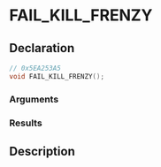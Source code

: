 # FAIL_KILL_FRENZY

## Declaration
```cpp
// 0x5EA253A5
void FAIL_KILL_FRENZY();
```

### Arguments

### Results

## Description
